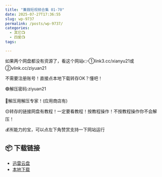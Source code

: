 ```yaml
---
title: "蒹葭短视频合集 01-70"
date: 2025-07-27T17:36:55
slug: wp-9737
permalink: /posts/wp-9737/
categories:
  - 其它📺
  - 四爱📺
tags:

---
```


如果两个网盘都没有资源了，看这个网站👉①link3.cc/xianyu21或②vlink.cc/ziyuan21

不需要注册账号！直接点本地下载转存OK？懂吧！

🟢解压密码:ziyuan21

🔵解压用解压专家！(应用商店有)

🟡转存的链接网盘有教程！一定要看教程！按教程操作！不按教程操作你不会解压！

💰🈶能力的宝，可以点左下角赞赏支持一下网站运行

## 📦 下载链接
- [迅雷云盘](https://blziyuan21.com/pay-download/9737?key=39910bc512&down_id=0)
- [本地下载](https://blziyuan21.com/pay-download/9737?key=39910bc512&down_id=1)

